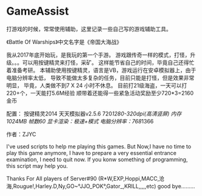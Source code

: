 # GameAssist
打游戏的时候，常常使用辅助，这里记录一些自己写的游戏辅助工具。

《Battle Of Warships》中文名字是《帝国大海战》

我从2017年底开始玩，是我玩的第一个手游。
游戏跟传奇一样的模式，打怪，升级。。。可以用按键精灵来打怪，采矿。
这样能节省自己的时间，毕竟自己还得忙着准备考研。
本辅助使用按键精灵，语言是VB，游戏运行在安卓模拟器上，由于电脑分辨率太低，
导致不能做太多复杂的任务，目前只能是打怪，但是效果非常明显，
毕竟，人类做不到7 X 24 小时不休息。
目前打21级海盗，一天可以打220+个，一天能打5.6M经验
顺带着还能得一些紧急活动奖励至少720*3=2160金币

配置：
按键精灵2014
天天模拟器v2.5.6
720*1280-320dpi(高清竖屏)
内存1024MB
帧数60
显卡渲染：极速+模式
电脑分辨率：768*1366

作者：ZJYC

I've used scripts to help me playing this games.
But Now,I have no time to play this game anymore,
I have to prepare a very essential entrance examination,
I need to quit now.
If you konw something of programming, this script may help you.

Thanks For All players of Server#90
(R*W,EXP,Hoppi,MACC,沧海,Rougue!,Harley.D,Ny,GO~°JJO_POK°,Gator_,KRILL,,,,,etc)
good bye.........





